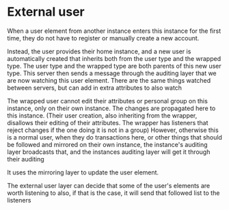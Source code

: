 # External user


When a user element from another instance enters this instance for the first time, they do not have to register or manually create a new account.

Instead, the user provides their home instance, and a new user is automatically created that inherits both from the user type and the wrapped type.
The user type and the wrapped type are both parents of this new user type.
This server then sends a message through the auditing layer that we are now watching this user element.
There are the same things watched between servers, but can add in extra attributes to also watch

The wrapped user cannot edit their attributes or personal group on this instance, only on their own instance. The changes are propagated here to this instance.
(Their user creation, also inheriting from the wrapper, disallows their editing of their attributes.
The wrapper has listeners that reject changes if the one doing it is not in a group)
However, otherwise this is a normal user, when they do transactions here, or other things that should be followed and mirrored on their own instance, 
the instance's auditing layer broadcasts that, and the instances auditing layer will get it through their auditing

It uses the mirroring layer to update the user element. 

The external user layer can decide that some of the user's elements are worth listening to also, if that is the case, it will send that followed list to the listeners



